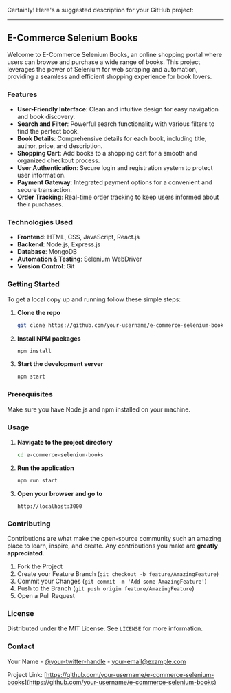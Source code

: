 Certainly! Here's a suggested description for your GitHub project:

---

## E-Commerce Selenium Books

Welcome to E-Commerce Selenium Books, an online shopping portal where users can browse and purchase a wide range of books. This project leverages the power of Selenium for web scraping and automation, providing a seamless and efficient shopping experience for book lovers.

### Features

- **User-Friendly Interface**: Clean and intuitive design for easy navigation and book discovery.
- **Search and Filter**: Powerful search functionality with various filters to find the perfect book.
- **Book Details**: Comprehensive details for each book, including title, author, price, and description.
- **Shopping Cart**: Add books to a shopping cart for a smooth and organized checkout process.
- **User Authentication**: Secure login and registration system to protect user information.
- **Payment Gateway**: Integrated payment options for a convenient and secure transaction.
- **Order Tracking**: Real-time order tracking to keep users informed about their purchases.

### Technologies Used

- **Frontend**: HTML, CSS, JavaScript, React.js
- **Backend**: Node.js, Express.js
- **Database**: MongoDB
- **Automation & Testing**: Selenium WebDriver
- **Version Control**: Git

### Getting Started

To get a local copy up and running follow these simple steps:

1. **Clone the repo**
   ```sh
   git clone https://github.com/your-username/e-commerce-selenium-books.git
   ```
2. **Install NPM packages**
   ```sh
   npm install
   ```
3. **Start the development server**
   ```sh
   npm start
   ```

### Prerequisites

Make sure you have Node.js and npm installed on your machine.

### Usage

1. **Navigate to the project directory**
   ```sh
   cd e-commerce-selenium-books
   ```
2. **Run the application**
   ```sh
   npm run start
   ```
3. **Open your browser and go to**
   ```
   http://localhost:3000
   ```

### Contributing

Contributions are what make the open-source community such an amazing place to learn, inspire, and create. Any contributions you make are **greatly appreciated**.

1. Fork the Project
2. Create your Feature Branch (`git checkout -b feature/AmazingFeature`)
3. Commit your Changes (`git commit -m 'Add some AmazingFeature'`)
4. Push to the Branch (`git push origin feature/AmazingFeature`)
5. Open a Pull Request

### License

Distributed under the MIT License. See `LICENSE` for more information.

### Contact

Your Name - [@your-twitter-handle](https://twitter.com/your-twitter-handle) - your-email@example.com

Project Link: [https://github.com/your-username/e-commerce-selenium-books](https://github.com/your-username/e-commerce-selenium-books)
